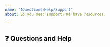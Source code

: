 ```yaml
---
name: "❓Questions/Help/Support"
about: Do you need support? We have resources.

---
```


## ❓ Questions and Help

<!-- Before proceeding, please note that we recommend
using our discussion forum (https://discuss.dgl.ai) for
general questions. -->

